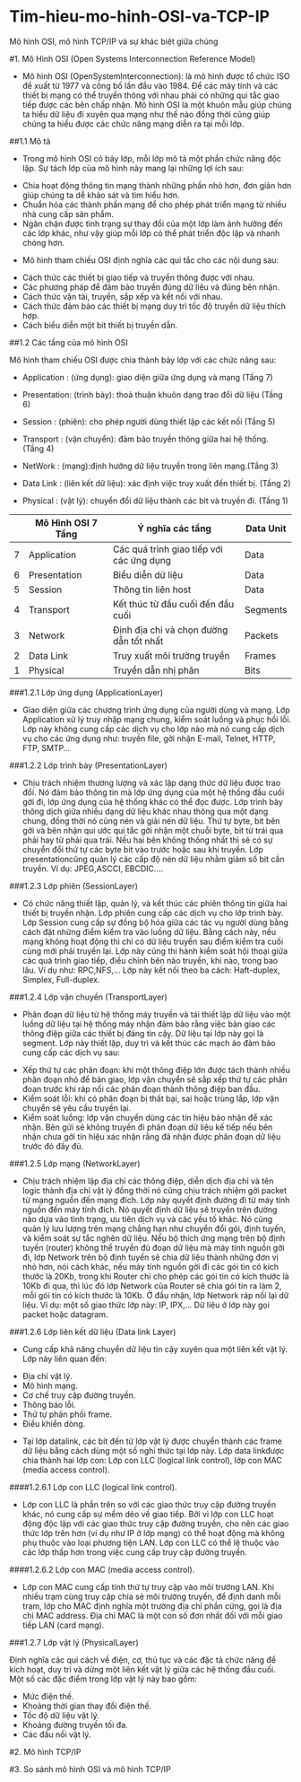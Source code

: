 # Tim-hieu-mo-hinh-OSI-va-TCP-IP
Mô hình OSI, mô hình TCP/IP và sự khác biệt giữa chúng

#1. Mô Hình OSI (Open Systems Interconnection Reference Model)

- Mô hình OSI (OpenSystemInterconnection): là mô hình được tổ chức ISO đề xuất từ 1977 và công bố lần đầu vào 1984. Để các máy tính và các thiết bị mạng có thể truyền thông với nhau phải có những qui tắc giao tiếp được các bên chấp nhận. Mô hình OSI là một khuôn mẫu giúp chúng ta hiểu dữ liệu đi xuyên qua mạng như thế nào đồng thời cũng giúp chúng ta hiểu được các chức năng mạng diễn ra tại mỗi lớp.

##1.1 Mô tả

- Trong mô hình OSI có bảy lớp, mỗi lớp mô tả một phần chức năng độc lập. Sự tách lớp của mô hình này mang lại những lợi ích sau:
<ul>
<li>Chia hoạt động thông tin mạng thành những phần nhỏ hơn, đơn giản hơn giúp chúng ta dễ khảo sát và tìm hiểu hơn.</li>
<li>Chuẩn hóa các thành phần mạng để cho phép phát triển mạng từ nhiều nhà cung cấp sản phẩm.</li>
<li>Ngăn chặn được tình trạng sự thay đổi của một lớp làm ảnh hưởng đến các lớp khác, như vậy giúp mỗi lớp có thể phát triển độc lập và nhanh chóng hơn.</li>
</ul>

- Mô hình tham chiếu OSI định nghĩa các qui tắc cho các nội dung sau:
<ul>
<li>Cách thức các thiết bị giao tiếp và truyền thông được với nhau.</li>
<liCác phương pháp để các thiết bị trên mạng khi nào thì được truyền dữ liệu, khi nào thì không được.</li>
<li>Các phương pháp để đảm bảo truyền đúng dữ liệu và đúng bên nhận.</li>
<li>Cách thức vận tải, truyền, sắp xếp và kết nối với nhau.</li>
<li>Cách thức đảm bảo các thiết bị mạng duy trì tốc độ truyền dữ liệu thích hợp.</li>
<li>Cách biểu diễn một bit thiết bị truyền dẫn.</li>
</ul>

##1.2 Các tầng của mô hình OSI


Mô hình tham chiếu OSI được chia thành bảy lớp với các chức năng sau:

+ Application : (ứng dụng): giao diện giữa ứng dụng và mạng (Tầng 7)

+ Presentation: (trình bày): thoả thuận khuôn dạng trao đổi dữ liệu (Tầng 6)

+ Session : (phiên): cho phép người dùng thiết lập các kết nối (Tầng 5)

+ Transport : (vận chuyển): đảm bảo truyền thông giữa hai hệ thống. (Tầng 4)

+ NetWork : (mạng):định hướng dữ liệu truyền trong liên mạng.(Tầng 3)

+ Data Link : (liên kết dữ liệu): xác định việc truy xuất đến thiết bị. (Tầng 2)

+ Physical : (vật lý): chuyển đổi dữ liệu thành các bit và truyền đi. (Tầng 1)

|   | Mô Hình OSI 7 Tầng |      Ý nghĩa các tầng           | Data Unit |
|---|--------------------|---------------------------------|-----------|
| 7 | Application | Các quá trình giao tiếp với các ứng dụng | Data |
| 6 | Presentation | Biểu diễn dữ liệu | Data |
| 5 | Session | Thông tin liên host | Data |
| 4 | Transport | Kết thúc từ đầu cuối đến đầu cuối | Segments |
| 3 | Network | Định địa chỉ và chọn đường dẫn tốt nhất | Packets |
| 2 | Data Link | Truy xuất môi trường truyền | Frames |
| 1 | Physical | Truyền dẫn nhị phân | Bits |

###1.2.1 Lớp ứng dụng (ApplicationLayer)

- Giao diện giữa các chương trình ứng dụng của người dùng và mạng. Lớp Application xử lý truy nhập mạng chung, kiểm soát luồng và phục hồi lỗi. Lớp này không cung cấp các dịch vụ cho lớp nào mà nó cung cấp dịch vụ cho các ứng dụng như: truyền file, gởi nhận E-mail, Telnet, HTTP, FTP, SMTP…

###1.2.2 Lớp trình bày (PresentationLayer) 

- Chịu trách nhiệm thương lượng và xác lập dạng thức dữ liệu được trao đổi. Nó đảm bảo thông tin mà lớp ứng dụng của một hệ thống đầu cuối gởi đi, lớp ứng dụng của hệ thống khác có thể đọc được. Lớp trình bày thông dịch giữa nhiều dạng dữ liệu khác nhau thông qua một dạng chung, đồng thời nó cũng nén và giải nén dữ liệu. Thứ tự byte, bit bên gởi và bên nhận qui ước qui tắc gởi nhận một chuỗi byte, bit từ trái qua phải hay từ phải qua trái. Nếu hai bên không thống nhất thì sẽ có sự chuyển đổi thứ tự các byte bit vào trước hoặc sau khi truyền. Lớp presentationcũng quản lý các cấp độ nén dữ liệu nhằm giảm số bit cần truyền. Ví dụ: JPEG,ASCCI, EBCDIC....

###1.2.3 Lớp phiên (SessionLayer)

- Có chức năng thiết lập, quản lý, và kết thúc các phiên thông tin giữa hai thiết bị truyền nhận. Lớp phiên cung cấp các dịch vụ cho lớp trình bày. Lớp Session cung cấp sự đồng bộ hóa giữa các tác vụ người dùng bằng cách đặt những điểm kiểm tra vào luồng dữ liệu. Bằng cách này, nếu mạng không hoạt động thì chỉ có dữ liệu truyền sau điểm kiểm tra cuối cùng mới phải truyền lại. Lớp này cũng thi hành kiểm soát hội thoại giữa các quá trình giao tiếp, điều chỉnh bên nào truyền, khi nào, trong bao lâu. Ví dụ như: RPC,NFS,... Lớp này kết nối theo ba cách: Haft-duplex, Simplex, Full-duplex.

###1.2.4 Lớp vận chuyển (TransportLayer)

- Phân đoạn dữ liệu từ hệ thống máy truyền và tái thiết lập dữ liệu vào một luồng dữ liệu tại hệ thống máy nhận đảm bảo rằng việc bàn giao các thông điệp giữa các thiết bị đáng tin cậy. Dữ liệu tại lớp này gọi là segment. Lớp này thiết lập, duy trì và kết thúc các mạch ảo đảm bảo cung cấp các dịch vụ sau:
<ul>
<li>Xếp thứ tự các phân đoạn: khi một thông điệp lớn được tách thành nhiều phân đoạn nhỏ để bàn giao, lớp vận chuyển sẽ sắp xếp thứ tự các phân đoạn trước khi ráp nối các phân đoạn thành thông điệp ban đầu.</li>
<li>Kiểm soát lỗi: khi có phân đoạn bị thất bại, sai hoặc trùng lắp, lớp vận chuyển sẽ yêu cầu truyền lại.</li>
<li>Kiểm soát luồng: lớp vận chuyển dùng các tín hiệu báo nhận để xác nhận. Bên gửi sẽ không truyền đi phân đoạn dữ liệu kế tiếp nếu bên nhận chưa gởi tín hiệu xác nhận rằng đã nhận được phân đoạn dữ liệu trước đó đầy đủ.</li>
</ul>

###1.2.5 Lớp mạng (NetworkLayer)

- Chịu trách nhiệm lập địa chỉ các thông điệp, diễn dịch địa chỉ và tên logic thành địa chỉ vật lý đồng thời nó cũng chịu trách nhiệm gởi packet từ mạng nguồn đến mạng đích. Lớp này quyết định đường đi từ máy tính nguồn đến máy tính đích. Nó quyết định dữ liệu sẽ truyền trên đường nào dựa vào tình trạng, ưu tiên dịch vụ và các yếu tố khác. Nó cũng quản lý lưu lượng trên mạng chẳng hạn như chuyển đổi gói, định tuyến, và kiểm soát sự tắc nghẽn dữ liệu. Nếu bộ thích ứng mạng trên bộ định tuyến (router) không thể truyền đủ đoạn dữ liệu mà máy tính nguồn gởi đi, lớp Network trên bộ định tuyến sẽ chia dữ liệu thành những đơn vị nhỏ hơn, nói cách khác, nếu máy tính nguồn gởi đi các gói tin có kích thước là 20Kb, trong khi Router chỉ cho phép các gói tin có kích thước là 10Kb đi qua, thì lúc đó lớp Network của Router sẽ chia gói tin ra làm 2, mỗi gói tin có kích thước là 10Kb. Ở đầu nhận, lớp Network ráp nối lại dữ liệu. Ví dụ: một số giao thức lớp này: IP, IPX,... Dữ liệu ở lớp này gọi packet hoặc datagram.

###1.2.6 Lớp liên kết dữ liệu (Data link Layer)

- Cung cấp khả năng chuyển dữ liệu tin cậy xuyên qua một liên kết vật lý. Lớp này liên quan đến:
<ul>
<li>Địa chỉ vật lý.</li>
<li>Mô hình mạng.</li>
<li>Cơ chế truy cập đường truyền.</li>
<li>Thông báo lỗi.</li>
<li>Thứ tự phân phối frame.</li>
<li>Điều khiển dòng.</li>
</ul>

- Tại lớp datalink, các bít đến từ lớp vật lý được chuyển thành các frame dữ liệu bằng cách dùng một số nghi thức tại lớp này. Lớp data linkđược chia thành hai lớp con: Lớp con LLC (logical link control), lớp con MAC (media access control).

####1.2.6.1 Lớp con LLC (logical link control).

- Lớp con LLC là phần trên so với các giao thức truy cập đường truyền khác, nó cung cấp sự mềm dẻo về giao tiếp. Bởi vì lớp con LLC hoạt động độc lập với các giao thức truy cập đường truyền, cho nên các giao thức lớp trên hơn (ví dụ như IP ở lớp mạng) có thể hoạt động mà không phụ thuộc vào loại phương tiện LAN. Lớp con LLC có thể lệ thuộc vào các lớp thấp hơn trong việc cung cấp truy cập đường truyền.

####1.2.6.2 Lớp con MAC (media access control).

- Lớp con MAC cung cấp tính thứ tự truy cập vào môi trường LAN. Khi nhiều trạm cùng truy cập chia sẻ môi trường truyền, để định danh mỗi trạm, lớp cho MAC định nghĩa một trường địa chỉ phần cứng, gọi là địa chỉ MAC address. Địa chỉ MAC là một con số đơn nhất đối với mỗi giao tiếp LAN (card mạng).

###1.2.7 Lớp vật lý (PhysicalLayer)

Định nghĩa các qui cách về điện, cơ, thủ tục và các đặc tả chức năng để kích hoạt, duy trì và dừng một liên kết vật lý giữa các hệ thống đầu cuối. Một số các đặc điểm trong lớp vật lý này bao gồm:
<ul>
<li>Mức điện thế.</li>
<li>Khoảng thời gian thay đổi điện thế.</li>
<li>Tốc độ dữ liệu vật lý.</li>
<li>Khoảng đường truyền tối đa.</li>
<li>Các đầu nối vật lý.</li>
</ul>

#2. Mô hình TCP/IP

#3. So sánh mô hình OSI và mô hình TCP/IP
